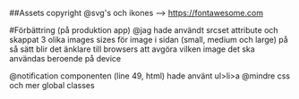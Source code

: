 ##Assets copyright
@svg's och ikones --> https://fontawesome.com

#Förbättring (på produktion app)
@jag hade användt srcset attribute och skappat 3 olika images sizes
för image i sidan (small, medium och large) på så sätt blir det
änklare till browsers att avgöra vilken image det ska användas
beroende på device

@notification componenten (line 49, html) hade använt ul>li>a
@mindre css och mer global classes
